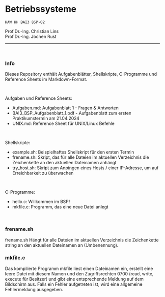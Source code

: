 # Betriebssysteme
<code>HAW HH BAI3 BSP-02</code>

Prof.Dr.-Ing. Christian Lins<br>
Prof.Dr.-Ing. Jochen Rust

---

<br>

### Info

Dieses Repository enthält Aufgabenblätter, Shellskripte, C-Programme und Reference Sheets im Markdown-Format.

<br>

Aufgaben und Reference Sheets:
- Aufgaben.md: Aufgabenblatt 1 - Fragen & Antworten
- BAI3_BSP_Aufgabenblatt_1.pdf - Aufgabenblatt zum ersten Praktikumstermin am 21.04.2024
- UNIX.md: Reference Sheet für UNIX/Linux Befehle
  
<br>

Shellskripte:
- example.sh: Beispielhaftes Shellskript für den ersten Termin
- frename.sh:  Skript, das für alle Dateien im aktuellen Verzeichnis die Zeichenkette <string> an den aktuellen Dateinamen anhängt
- try_host.sh: Skript zum Anpingen eines Hosts / einer IP-Adresse, um auf Erreichbarkeit zu überwachen

<br>

C-Programme:
- hello.c: Willkommen im BSP!
- mkfile.c: Programm, das eine neue Datei anlegt

<br>

### frename.sh

frename.sh <string>
Hängt für alle Dateien im aktuellen Verzeichnis die Zeichenkette string an den aktuellen Dateinamen an (Umbenennung).

### mkfile.c

Das kompilierte Programm mkfile liest einen Dateinamen ein, erstellt eine leere Datei mit diesem Namen und den Zugriffsrechten 0700 (read, write, execute für Besitzer) und gibt eine entsprechende Meldung auf dem Bildschirm aus. Falls ein Fehler aufgetreten ist, wird eine allgemeine Fehlermeldung ausgegeben.
